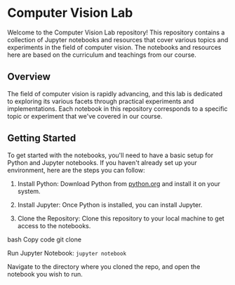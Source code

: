 # Computer Vision Lab

Welcome to the Computer Vision Lab repository! This repository contains a collection of Jupyter notebooks and resources that cover various topics and experiments in the field of computer vision. The notebooks and resources here are based on the curriculum and teachings from our course.

## Overview

The field of computer vision is rapidly advancing, and this lab is dedicated to exploring its various facets through practical experiments and implementations. Each notebook in this repository corresponds to a specific topic or experiment that we've covered in our course.

## Getting Started

To get started with the notebooks, you'll need to have a basic setup for Python and Jupyter notebooks. If you haven't already set up your environment, here are the steps you can follow:

1. Install Python: Download Python from [python.org](https://www.python.org/) and install it on your system.

2. Install Jupyter: Once Python is installed, you can install Jupyter.

3. Clone the Repository: Clone this repository to your local machine to get access to the notebooks.

bash
Copy code
git clone 

Run Jupyter Notebook:
```jupyter notebook```

Navigate to the directory where you cloned the repo, and open the notebook you wish to run.
